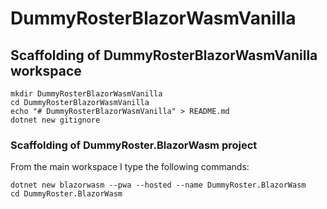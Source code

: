 # DummyRosterBlazorWasmVanilla

## Scaffolding of DummyRosterBlazorWasmVanilla workspace

```shell
mkdir DummyRosterBlazorWasmVanilla
cd DummyRosterBlazorWasmVanilla
echo "# DummyRosterBlazorWasmVanilla" > README.md
dotnet new gitignore
```

### Scaffolding of DummyRoster.BlazorWasm project

From the main workspace I type the following commands:

```shell
dotnet new blazorwasm --pwa --hosted --name DummyRoster.BlazorWasm
cd DummyRoster.BlazorWasm
```
